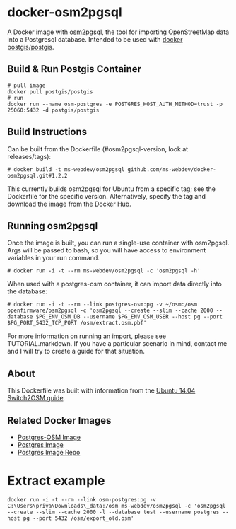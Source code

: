 # docker-osm2pgsql

A Docker image with [osm2pgsql](https://github.com/openstreetmap/osm2pgsql), the tool for importing OpenStreetMap data into a Postgresql database. Intended to be used with [docker postgis/postgis](https://registry.hub.docker.com/r/postgis/postgis/).

## Build & Run Postgis Container
```
# pull image
docker pull postgis/postgis
# run
docker run --name osm-postgres -e POSTGRES_HOST_AUTH_METHOD=trust -p 25060:5432 -d postgis/postgis
```

## Build Instructions

Can be built from the Dockerfile (#osm2pgsql-version, look at releases/tags):

    # docker build -t ms-webdev/osm2pgsql github.com/ms-webdev/docker-osm2pgsql.git#1.2.2

This currently builds osm2pgsql for Ubuntu from a specific tag; see the Dockerfile for the specific version. Alternatively, specify the tag and download the image from the Docker Hub.

## Running osm2pgsql

Once the image is built, you can run a single-use container with osm2pgsql. Args will be passed to bash, so you will have access to environment variables in your run command.

    # docker run -i -t --rm ms-webdev/osm2pgsql -c 'osm2pgsql -h'

When used with a postgres-osm container, it can import data directly into the database:

    # docker run -i -t --rm --link postgres-osm:pg -v ~/osm:/osm openfirmware/osm2pgsql -c 'osm2pgsql --create --slim --cache 2000 --database $PG_ENV_OSM_DB --username $PG_ENV_OSM_USER --host pg --port $PG_PORT_5432_TCP_PORT /osm/extract.osm.pbf'

For more information on running an import, please see TUTORIAL.markdown. If you have a particular scenario in mind, contact me and I will try to create a guide for that situation.

## About

This Dockerfile was built with information from the [Ubuntu 14.04 Switch2OSM guide](http://switch2osm.org/serving-tiles/manually-building-a-tile-server-14-04/).

## Related Docker Images

* [Postgres-OSM Image](https://github.com/openfirmware/docker-postgres-osm)
* [Postgres Image](https://registry.hub.docker.com/_/postgres/)
* [Postgres Image Repo](https://github.com/docker-library/postgres)

# Extract example

```
docker run -i -t --rm --link osm-postgres:pg -v C:\Users\priva\Downloads\_data:/osm ms-webdev/osm2pgsql -c 'osm2pgsql --create --slim --cache 2000 -l --database test --username postgres --host pg --port 5432 /osm/export_old.osm'
```
